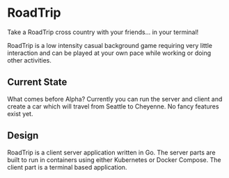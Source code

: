 # RoadTrip

Take a RoadTrip cross country with your friends... in your terminal!

RoadTrip is a low intensity casual background game requiring very little interaction and can be played at your own pace while working or doing other activities.

## Current State

What comes before Alpha? Currently you can run the server and client and create a car which will travel from Seattle to Cheyenne. No fancy features exist yet.

## Design

RoadTrip is a client server application written in Go. The server parts are built to run in containers using either Kubernetes or Docker Compose. The client part is a terminal based application.
